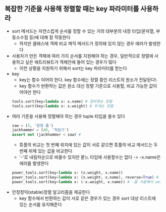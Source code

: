 ## 복잡한 기준을 사용해 정렬할 때는 key 파라미터를 사용하라

- sort 메서드는 자연스럽게 순서를 정할 수 있는 거의 대부분의 내장 타입(문자열, 부동소수점 등)에 대해 잘 작동한다
    - 하지만 클래스에 객체 비교 매직 메서드가 정의돼 있지 않는 경우 에러가 발생한다
- 사용자가 만든 객체에 여러 가지 순서를 지원해야 하는 경우, 일반적으로 정렬에 사용하고 싶은 애트리뷰트가 객체안에 들어 있는 경우가 많다
    - 이런 상황을 지원하기 위해서 sort는 key 파라미터를 받는다
- key
    - key는 함수 이어야 한다. key 함수에는 정렬 중인 리스트의 원소가 전달된다\
    - key 함수가 반환하는 값은 원소 대신 정렬 기준으로 사용할, 비교 가능한 값이어야만 한다
  ```python
  tools.sort(key=lambda x: x.name) # 알바벳순 정렬 
  tools.sort(key=lambda x: x.weight) # 무게순 정렬
  ```
- 여러 기준을 사용해 정렬해야 하는 경우 tuple 타입을 쓸수 있다
  ```python
  saw = (5, '원형 톱')
  jackhammer = (40, '착암기')
  assert not (jackhammer < saw) #
  ```
    - 튜플의 비교는 첫 번째 위치에 있는 값이 서로 같으면 튜플의 비교 메서드는 두 번째 위체 있는 값을 비교한다
    - '-'로 내림차순으로 바꿀수 있지만 몯느 타입에 사용할수는 없다 -> -x.name은 에러를 발생한다
  ```python
  power_tools.sort(key=lambda x: (x.weight, x.name))
  power_tools.sort(key=lambda x: (x.weight, x.name), reverse=True) # 모든 비교 기준을 내림차순으로 만든다 
  power_tools.sort(key=lambda x: (-x.weight, x.name)) # -를 사용해서 weight만 내림차순으로 바꿀수 있다 
  ```
- 안정정익(stable)정렬 알고리즘을 제공한다
    - key 함수에서 반환하는 값이 서로 같은 경우가 있는 경우 sort 대상 리스트에 있는 순서를 유지해준다 